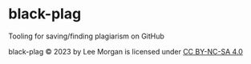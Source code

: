 # black-plag
Tooling for saving/finding plagiarism on GitHub

black-plag © 2023 by Lee Morgan is licensed under [CC BY-NC-SA 4.0](http://creativecommons.org/licenses/by-nc-sa/4.0/?ref=chooser-v1)
